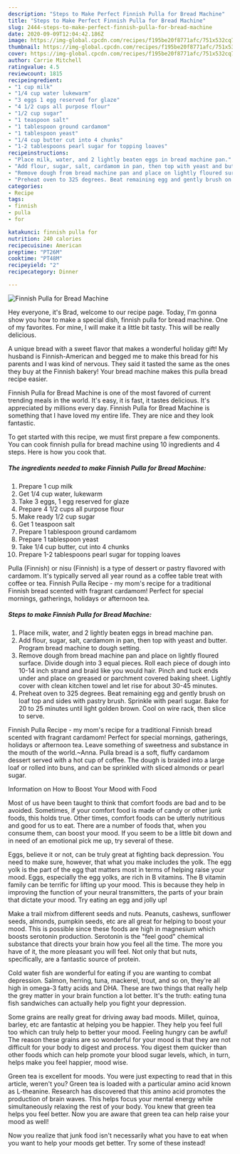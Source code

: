 ```yaml
---
description: "Steps to Make Perfect Finnish Pulla for Bread Machine"
title: "Steps to Make Perfect Finnish Pulla for Bread Machine"
slug: 2444-steps-to-make-perfect-finnish-pulla-for-bread-machine
date: 2020-09-09T12:04:42.186Z
image: https://img-global.cpcdn.com/recipes/f195be20f8771afc/751x532cq70/finnish-pulla-for-bread-machine-recipe-main-photo.jpg
thumbnail: https://img-global.cpcdn.com/recipes/f195be20f8771afc/751x532cq70/finnish-pulla-for-bread-machine-recipe-main-photo.jpg
cover: https://img-global.cpcdn.com/recipes/f195be20f8771afc/751x532cq70/finnish-pulla-for-bread-machine-recipe-main-photo.jpg
author: Carrie Mitchell
ratingvalue: 4.5
reviewcount: 1815
recipeingredient:
- "1 cup milk"
- "1/4 cup water lukewarm"
- "3 eggs 1 egg reserved for glaze"
- "4 1/2 cups all purpose flour"
- "1/2 cup sugar"
- "1 teaspoon salt"
- "1 tablespoon ground cardamom"
- "1 tablespoon yeast"
- "1/4 cup butter cut into 4 chunks"
- "1-2 tablespoons pearl sugar for topping loaves"
recipeinstructions:
- "Place milk, water, and 2 lightly beaten eggs in bread machine pan."
- "Add flour, sugar, salt, cardamom in pan, then top with yeast and butter. Program bread machine to dough setting."
- "Remove dough from bread machine pan and place on lightly floured surface. Divide dough into 3 equal pieces. Roll each piece of dough into 10-14 inch strand and braid like you would hair. Pinch and tuck ends under and place on greased or parchment covered baking sheet. Lightly cover with clean kitchen towel and let rise for about 30-45 minutes."
- "Preheat oven to 325 degrees. Beat remaining egg and gently brush on loaf top and sides with pastry brush. Sprinkle with pearl sugar. Bake for 20 to 25 minutes until light golden brown. Cool on wire rack, then slice to serve."
categories:
- Recipe
tags:
- finnish
- pulla
- for

katakunci: finnish pulla for 
nutrition: 240 calories
recipecuisine: American
preptime: "PT26M"
cooktime: "PT48M"
recipeyield: "2"
recipecategory: Dinner

---
```



![Finnish Pulla for Bread Machine](https://img-global.cpcdn.com/recipes/f195be20f8771afc/751x532cq70/finnish-pulla-for-bread-machine-recipe-main-photo.jpg)

Hey everyone, it's Brad, welcome to our recipe page. Today, I'm gonna show you how to make a special dish, finnish pulla for bread machine. One of my favorites. For mine, I will make it a little bit tasty. This will be really delicious.

A unique bread with a sweet flavor that makes a wonderful holiday gift! My husband is Finnish-American and begged me to make this bread for his parents and I was kind of nervous. They said it tasted the same as the ones they buy at the Finnish bakery! Your bread machine makes this pulla bread recipe easier.

Finnish Pulla for Bread Machine is one of the most favored of current trending meals in the world. It's easy, it is fast, it tastes delicious. It's appreciated by millions every day. Finnish Pulla for Bread Machine is something that I have loved my entire life. They are nice and they look fantastic.


To get started with this recipe, we must first prepare a few components. You can cook finnish pulla for bread machine using 10 ingredients and 4 steps. Here is how you cook that.

<!--inarticleads1-->

##### The ingredients needed to make Finnish Pulla for Bread Machine:

1. Prepare 1 cup milk
1. Get 1/4 cup water, lukewarm
1. Take 3 eggs, 1 egg reserved for glaze
1. Prepare 4 1/2 cups all purpose flour
1. Make ready 1/2 cup sugar
1. Get 1 teaspoon salt
1. Prepare 1 tablespoon ground cardamom
1. Prepare 1 tablespoon yeast
1. Take 1/4 cup butter, cut into 4 chunks
1. Prepare 1-2 tablespoons pearl sugar for topping loaves


Pulla (Finnish) or nisu (Finnish) is a type of dessert or pastry flavored with cardamom. It&#39;s typically served all year round as a coffee table treat with coffee or tea. Finnish Pulla Recipe - my mom&#39;s recipe for a traditional Finnish bread scented with fragrant cardamom! Perfect for special mornings, gatherings, holidays or afternoon tea. 

<!--inarticleads2-->

##### Steps to make Finnish Pulla for Bread Machine:

1. Place milk, water, and 2 lightly beaten eggs in bread machine pan.
1. Add flour, sugar, salt, cardamom in pan, then top with yeast and butter. Program bread machine to dough setting.
1. Remove dough from bread machine pan and place on lightly floured surface. Divide dough into 3 equal pieces. Roll each piece of dough into 10-14 inch strand and braid like you would hair. Pinch and tuck ends under and place on greased or parchment covered baking sheet. Lightly cover with clean kitchen towel and let rise for about 30-45 minutes.
1. Preheat oven to 325 degrees. Beat remaining egg and gently brush on loaf top and sides with pastry brush. Sprinkle with pearl sugar. Bake for 20 to 25 minutes until light golden brown. Cool on wire rack, then slice to serve.


Finnish Pulla Recipe - my mom&#39;s recipe for a traditional Finnish bread scented with fragrant cardamom! Perfect for special mornings, gatherings, holidays or afternoon tea. Leave something of sweetness and substance in the mouth of the world.~Anna. Pulla bread is a soft, fluffy cardamom dessert served with a hot cup of coffee. The dough is braided into a large loaf or rolled into buns, and can be sprinkled with sliced almonds or pearl sugar. 

Information on How to Boost Your Mood with Food


Most of us have been taught to think that comfort foods are bad and to be avoided. Sometimes, if your comfort food is made of candy or other junk foods, this holds true. Other times, comfort foods can be utterly nutritious and good for us to eat. There are a number of foods that, when you consume them, can boost your mood. If you seem to be a little bit down and in need of an emotional pick me up, try several of these.

Eggs, believe it or not, can be truly great at fighting back depression. You need to make sure, however, that what you make includes the yolk. The egg yolk is the part of the egg that matters most in terms of helping raise your mood. Eggs, especially the egg yolks, are rich in B vitamins. The B vitamin family can be terrific for lifting up your mood. This is because they help in improving the function of your neural transmitters, the parts of your brain that dictate your mood. Try eating an egg and jolly up!

Make a trail mixfrom different seeds and nuts. Peanuts, cashews, sunflower seeds, almonds, pumpkin seeds, etc are all great for helping to boost your mood. This is possible since these foods are high in magnesium which boosts serotonin production. Serotonin is the "feel good" chemical substance that directs your brain how you feel all the time. The more you have of it, the more pleasant you will feel. Not only that but nuts, specifically, are a fantastic source of protein.

Cold water fish are wonderful for eating if you are wanting to combat depression. Salmon, herring, tuna, mackerel, trout, and so on, they're all high in omega-3 fatty acids and DHA. These are two things that really help the grey matter in your brain function a lot better. It's the truth: eating tuna fish sandwiches can actually help you fight your depression. 

Some grains are really great for driving away bad moods. Millet, quinoa, barley, etc are fantastic at helping you be happier. They help you feel full too which can truly help to better your mood. Feeling hungry can be awful! The reason these grains are so wonderful for your mood is that they are not difficult for your body to digest and process. You digest them quicker than other foods which can help promote your blood sugar levels, which, in turn, helps make you feel happier, mood wise.

Green tea is excellent for moods. You were just expecting to read that in this article, weren't you? Green tea is loaded with a particular amino acid known as L-theanine. Research has discovered that this amino acid promotes the production of brain waves. This helps focus your mental energy while simultaneously relaxing the rest of your body. You knew that green tea helps you feel better. Now you are aware that green tea can help raise your mood as well!

Now you realize that junk food isn't necessarily what you have to eat when you want to help your moods get better. Try some of these instead!

